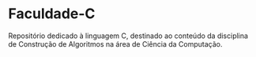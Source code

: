 # Faculdade-C
Repositório dedicado à linguagem C, destinado ao conteúdo da disciplina de Construção de Algoritmos na área de Ciência da Computação.
